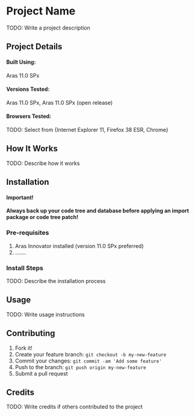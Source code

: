 # Project Name

TODO: Write a project description

## Project Details

#### Built Using:
Aras 11.0 SPx

#### Versions Tested:
Aras 11.0 SPx, Aras 11.0 SPx (open release)

#### Browsers Tested:
TODO: Select from {Internet Explorer 11, Firefox 38 ESR, Chrome}

## How It Works

TODO: Describe how it works

## Installation

#### Important!
**Always back up your code tree and database before applying an import package or code tree patch!**

### Pre-requisites

1. Aras Innovator installed (version 11.0 SPx preferred)
2. .......

### Install Steps

TODO: Describe the installation process

## Usage

TODO: Write usage instructions

## Contributing

1. Fork it!
2. Create your feature branch: `git checkout -b my-new-feature`
3. Commit your changes: `git commit -am 'Add some feature'`
4. Push to the branch: `git push origin my-new-feature`
5. Submit a pull request

## Credits

TODO: Write credits if others contributed to the project
